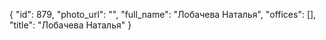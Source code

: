 {
    "id": 879,
    "photo_url": "",
    "full_name": "Лобачева Наталья",
    "offices": [],
    "title": "Лобачева Наталья"
}